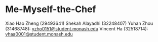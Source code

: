 # Me-Myself-the-Chef

Xiao Hao Zheng (29493641)
Shekah Alayadhi (32248407)
Yuhan Zhou (31468748): yzho0151@student.monash.edu
Vincent Ha (32518714): vhaa0001@student.monash.edu
